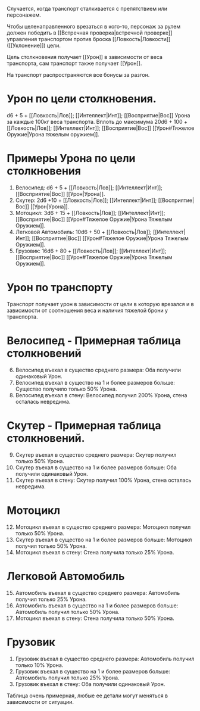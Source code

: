 Случается, когда транспорт сталкивается с препятствием или персонажем.

Чтобы целенаправленного врезаться в кого-то, персонаж за рулем должен победить в [[Встречная проверка|встречной проверке]] управления транспортом против броска [[Ловкость|Ловкости]] ([[Уклонение]]) цели.

Цель столкновения получает [[Урон]] в зависимости от веса транспорта, сам транспорт также получает [[Урон]].  

На транспорт распространяются все бонусы за разгон. 

# Урон по цели столкновения. 

d6 + 5 + [[Ловкость|Лов]]; [[Интеллект|Инт]]; [[Восприятие|Вос]] Урона за каждые 100кг веса транспорта. Вплоть до максимума 20d6 + 100 + [[Ловкость|Лов]]; [[Интеллект|Инт]]; [[Восприятие|Вос]] [[Урон#Тяжелое Оружие|Урона тяжелым оружием]].

# Примеры Урона по цели столкновения

1. Велосипед: d6 + 5 + [[Ловкость|Лов]]; [[Интеллект|Инт]]; [[Восприятие|Вос]] [[Урон|Урона]].
2. Скутер:  2d6 +10 + [[Ловкость|Лов]]; [[Интеллект|Инт]]; [[Восприятие|Вос]] [[Урон|Урона]].
3. Мотоцикл: 3d6 + 15 + [[Ловкость|Лов]]; [[Интеллект|Инт]]; [[Восприятие|Вос]] [[Урон#Тяжелое Оружие|Урона Тяжелым Оружием]].
4. Легковой Автомобиль: 10d6 + 50 + [[Ловкость|Лов]]; [[Интеллект|Инт]]; [[Восприятие|Вос]] [[Урон#Тяжелое Оружие|Урона Тяжелым Оружием]].
5. Грузовик: 16d6 + 80 + [[Ловкость|Лов]]; [[Интеллект|Инт]]; [[Восприятие|Вос]] [[Урон#Тяжелое Оружие|Урона Тяжелым Оружием]].


# Урон по транспорту

Транспорт получает урон в зависимости от цели в которую врезался и в зависимости от соотношения веса и наличия тяжелой брони у транспорта. 

# Велосипед  - Примерная таблица столкновений

6. Велосипед въехал в существо среднего размера: Оба получили одинаковый Урон.
7. Велосипед въехал в существо на 1 и более размеров больше: Существо получило только 50% Урона. 
8. Велосипед въехал в стену: Велосипед получил 200% Урона, стена осталась невредима.

# Скутер - Примерная таблица столкновений. 

9. Скутер въехал в существо среднего размера: Скутер получил только 50% Урона.
10. Скутер въехал в существо на 1 и более размеров больше: Оба получили одинаковый Урон.
11. Скутер въехал в стену: Скутер получил 100% Урона, стена осталась невредима.

# Мотоцикл

12. Мотоцикл въехал в существо среднего размера: Мотоцикл получил только 50% Урона.
13. Скутер въехал в существо на 1 и более размеров больше: Мотоцикл получил только 50% Урона.
14. Мотоцикл въехал в стену: Стена получила только 25% Урона. 

# Легковой Автомобиль

15. Автомобиль въехал в существо среднего размера: Автомобиль получил только 25% Урона.
16. Автомобиль въехал в существо на 1 и более размеров больше: Автомобиль получил только 50% Урона.
17. Мотоцикл въехал в стену: Стена получила только 50% Урона. 

# Грузовик

1. Грузовик въехал в существо среднего размера: Автомобиль получил только 10% Урона.
2. Грузовик въехал в существо на 1 и более размеров больше: Автомобиль получил только 25% Урона.
3. Грузовик въехал в стену: Оба получили одинаковый Урон.

Таблица очень примерная, любые ее детали могут меняться в зависимости от ситуации. 


